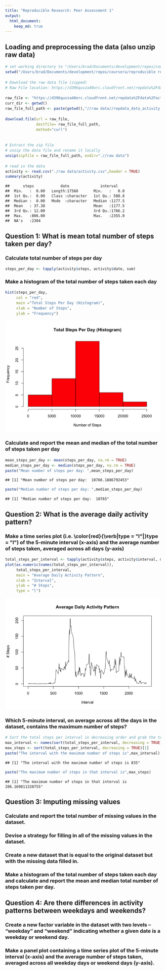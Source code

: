 ```yaml
---
title: "Reproducible Research: Peer Assessment 1"
output: 
  html_document:
    keep_md: true
---
```

## Loading and preprocessing the data (also unzip raw data)

```r
# set working directory to "/Users/brad/Documents/development/repos/coursera/reproducible research/project 1"
setwd("/Users/brad/Documents/development/repos/coursera/reproducible research/project 1/RepData_PeerAssessment1")

# Download the raw data file (zipped)
# Raw File location: https://d396qusza40orc.cloudfront.net/repdata%2Fdata%2Factivity.zip

raw_file <- "https://d396qusza40orc.cloudfront.net/repdata%2Fdata%2Factivity.zip"
curr_dir <- getwd() 
raw_file_full_path <- paste(getwd(),"//raw data//repdata_data_activity.zip",sep="")

download.file(url = raw_file,
              destfile= raw_file_full_path, 
              method="curl")


# Extract the zip file
# unzip the data file and rename it locally
unzip(zipfile = raw_file_full_path, exdir=".//raw data")

# read in the data
activity <- read.csv("./raw data/activity.csv",header = TRUE)
summary(activity)
```

```
##      steps            date              interval     
##  Min.   :  0.00   Length:17568       Min.   :   0.0  
##  1st Qu.:  0.00   Class :character   1st Qu.: 588.8  
##  Median :  0.00   Mode  :character   Median :1177.5  
##  Mean   : 37.38                      Mean   :1177.5  
##  3rd Qu.: 12.00                      3rd Qu.:1766.2  
##  Max.   :806.00                      Max.   :2355.0  
##  NA's   :2304
```


## Question 1: What is mean total number of steps taken per day?
### Calculate total number of steps per day

```r
steps_per_day <- tapply(activity$steps, activity$date, sum)
```
### Make a histogram of the total number of steps taken each day

```r
hist(steps_per_day,
     col = "red",
     main ="Total Steps Per Day (Histogram)",
     xlab = "Number of Steps", 
     ylab = "Frequency")
```

![](PA1_files/figure-html/unnamed-chunk-3-1.png)<!-- -->

### Calculate and report the mean and median of the total number of steps taken per day

```r
mean_steps_per_day <- mean(steps_per_day, na.rm = TRUE)
median_steps_per_day <- median(steps_per_day, na.rm = TRUE)
paste("Mean number of steps per day: ",mean_steps_per_day)
```

```
## [1] "Mean number of steps per day:  10766.1886792453"
```

```r
paste("Median number of steps per day: ",median_steps_per_day)
```

```
## [1] "Median number of steps per day:  10765"
```
## Question 2: What is the average daily activity pattern?

### Make a time series plot (i.e. \color{red}{\verb|type = "l"|}type = "l") of the 5-minute interval (x-axis) and the average number of steps taken, averaged across all days (y-axis)

```r
total_steps_per_interval <- tapply(activity$steps, activity$interval, mean, na.rm = TRUE)
plot(as.numeric(names(total_steps_per_interval)), 
     total_steps_per_interval, 
     main = "Average Daily Activity Pattern",
     xlab = "Interval",
     ylab = "# Steps", 
     type = "l")
```

![](PA1_files/figure-html/unnamed-chunk-5-1.png)<!-- -->

### Which 5-minute interval, on average across all the days in the dataset, contains the maximum number of steps?

```r
# Sort the total steps per interval in decreasing order and grab the top result.
max_interval <- names(sort(total_steps_per_interval, decreasing = TRUE)[1])
max_steps <- sort(total_steps_per_interval, decreasing = TRUE)[1]
paste("The interval with the maximum number of steps is",max_interval)
```

```
## [1] "The interval with the maximum number of steps is 835"
```

```r
paste("The maximum number of steps in that interval is",max_steps)
```

```
## [1] "The maximum number of steps in that interval is 206.169811320755"
```

## Question 3: Imputing missing values

### Calculate and report the total number of missing values in the dataset.

### Devise a strategy for filling in all of the missing values in the dataset. 

### Create a new dataset that is equal to the original dataset but with the missing data filled in.

### Make a histogram of the total number of steps taken each day and calculate and report the mean and median total number of steps taken per day. 

## Question 4: Are there differences in activity patterns between weekdays and weekends?

### Create a new factor variable in the dataset with two levels – “weekday” and “weekend” indicating whether a given date is a weekday or weekend day.

### Make a panel plot containing a time series plot of the 5-minute interval (x-axis) and the average number of steps taken, averaged across all weekday days or weekend days (y-axis).
